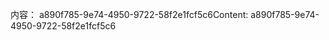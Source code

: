 <span data-ttu-id="6bf64-101">内容： a890f785-9e74-4950-9722-58f2e1fcf5c6</span><span class="sxs-lookup"><span data-stu-id="6bf64-101">Content: a890f785-9e74-4950-9722-58f2e1fcf5c6</span></span>
